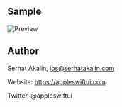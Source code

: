 ## Sample

![Preview](/assets/v.gif)


## Author

Serhat Akalin, ios@serhatakalin.com

Website: https://appleswiftui.com

Twitter, @appleswiftui



